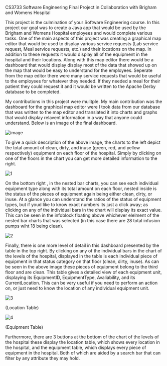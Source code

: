 CS3733 Software Engineering Final Project in Collaboration with Brigham and Womens Hospital

This project is the culmination of your Software Engineering course. In this project our goal was to create a Java app that would be used by the Brigham and Womens Hospital employees and would complete various tasks. One of the main aspects of this project was creating a graphical map editor that would be used to display various service requests (Lab service request, Meal service requests, etc.) and their locations on the map. In addition to these requests it would display all of the equipment in the hospital and their locations. Along with this map editor there would be a dashboard that would display display most of the data that showed up on the map that would be easy to understand for the employees. Seperate from the map editor there were many service requests that would be useful to the employees for whatever they needed. If they needed a meal for their patient they could request it and it would be written to the Apache Derby database to be completed.


My contributions in this project were mulitple. My main contribution was the dashboard for the graphical map editor were I took data from our database that was written to the map editor and translated it into charts and graphs that would display relavent information in a way that anyone could understand. Below is an image of the final dashboard.

![image](https://user-images.githubusercontent.com/101892274/196527865-5b5671fc-c7cf-445a-a1ea-6f9a6f35e00d.png)

To give a quick description of the above image, the charts to the left depict the total amount of clean, dirty, and inuse (green, red, and yellow respectively) equipment on each floor of the hospital. Simply by clicking on one of the floors in the chart you can get more detailed information to the right. 


![1](https://user-images.githubusercontent.com/101892274/196528872-60ee978f-a4e0-4e7a-8304-dcafbc21a5fe.JPG)

On the bottom right , in the nested bar charts, you can see each individual equipment type along with its total amount on each floor, nested inside is the status of the pieces of equipment again being either clean, dirty, or inuse. At a glance you can understand the ratios of the status of equipment types, but if youd like to know exact numbers its just a click away; as clicking on any of the individual bars in the chart will display its exact value. This can be seen in the infoblock floating above whichever elelment of the nested bar charts that was selected (in this case there are 28 total infusion pumps wiht 18 being clean).


![2](https://user-images.githubusercontent.com/101892274/196529155-1d8dc4c2-6bd3-432a-a974-f4c33f4a595a.JPG)

Finally, there is one more level of detail in this dashboard presented by the table in the top right. By clicking on any of the individual bars in the chart of the levels of the hospital, displayed in the table is each individual piece of equipment in that status category on that floor (clean, dirty, inuse). As can be seen in the above image these pieces of equipment belong to the third floor and are clean. This table gives a detailed view of each equipment unit, displaying its EquipmentID, EquipmentType, Avaliability, and its CurrentLocation. This can be very useful if you need to perform an action on, or just need to know the location of any individual equipment unit.

![3](https://user-images.githubusercontent.com/101892274/196531895-3c696702-d576-4299-a786-164758291237.JPG)

(Location Table)

![4](https://user-images.githubusercontent.com/101892274/196531939-aa4ae68b-2ebe-432b-b6d9-2daa8740a155.JPG)

(Equipment Table)

Furthermore, there are 3 buttons at the bottom of the chart of the levels of the hospital these display the location table, which shows every location in the hospital, and the equipment table, which displays every piece of equipment in the hospital. Both of which are aided by a search bar that can filter by any attribute they may hold.

